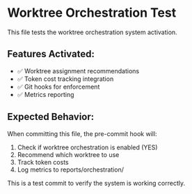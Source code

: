 # Worktree Orchestration Test

This file tests the worktree orchestration system activation.

## Features Activated:
- ✅ Worktree assignment recommendations
- ✅ Token cost tracking integration  
- ✅ Git hooks for enforcement
- ✅ Metrics reporting

## Expected Behavior:
When committing this file, the pre-commit hook will:
1. Check if worktree orchestration is enabled (YES)
2. Recommend which worktree to use
3. Track token costs
4. Log metrics to reports/orchestration/

This is a test commit to verify the system is working correctly.